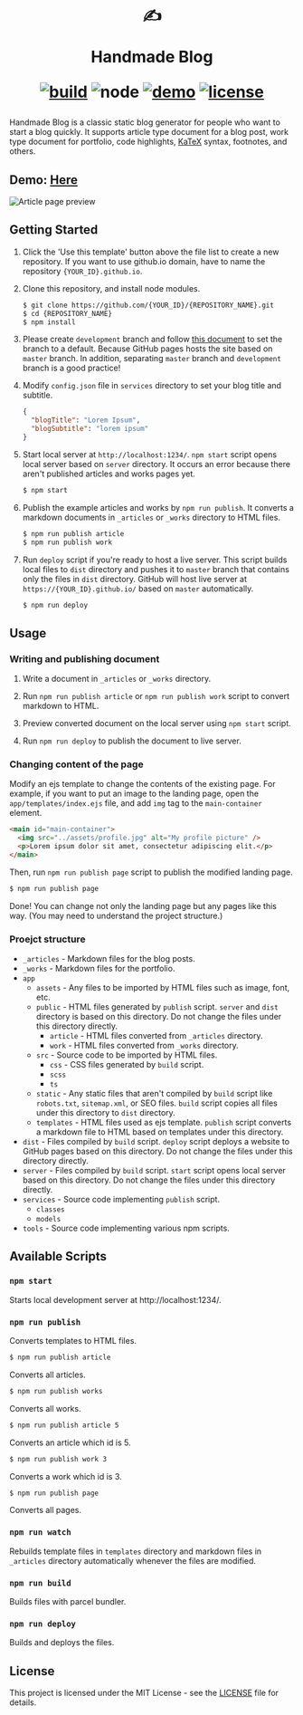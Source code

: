 <div align="center">
  <h1>

  ✍️

  Handmade Blog

  [![build](https://img.shields.io/github/workflow/status/ParkSB/handmade-blog/Node%20CI/master?style=flat-square)](https://github.com/ParkSB/handmade-blog/actions?query=workflow%3A%22Node+CI%22) ![node](https://img.shields.io/badge/node-%3E%3D%2010.0-brightgreen?style=flat-square) [![demo](https://img.shields.io/netlify/3f01acb3-1107-470a-914f-90d100b87d85?label=demo&style=flat-square)](https://handmade-blog.netlify.com/) [![license](https://img.shields.io/github/license/ParkSB/handmade-blog?style=flat-square)](LICENSE)

  </h1>
</div>

Handmade Blog is a classic static blog generator for people who want to start a blog quickly. It supports article type document for a blog post, work type document for portfolio, code highlights, [KaTeX](https://katex.org/) syntax, footnotes, and others.

## Demo: [Here](https://handmade-blog.netlify.com/)

![Article page preview](https://user-images.githubusercontent.com/6410412/74097056-be43d100-4b4a-11ea-806b-7bd263d7f623.png)

## Getting Started

1. Click the 'Use this template' button above the file list to create a new repository. If you want to use github.io domain, have to name the repository `{YOUR_ID}.github.io`.

2. Clone this repository, and install node modules.

    ```bash
    $ git clone https://github.com/{YOUR_ID}/{REPOSITORY_NAME}.git
    $ cd {REPOSITORY_NAME}
    $ npm install
    ```

3. Please create `development` branch and follow [this document](https://help.github.com/en/github/administering-a-repository/setting-the-default-branch) to set the branch to a default. Because GitHub pages hosts the site based on `master` branch. In addition, separating `master` branch and `development` branch is a good practice!

4. Modify `config.json` file in `services` directory to set your blog title and subtitle.

    ```json
    {
      "blogTitle": "Lorem Ipsum",
      "blogSubtitle": "lorem ipsum"
    }
    ```

5. Start local server at `http://localhost:1234/`. `npm start` script opens local server based on `server` directory. It occurs an error because there aren't published articles and works pages yet.

    ```bash
    $ npm start
    ```

6. Publish the example articles and works by `npm run publish`. It converts a markdown documents in `_articles` or `_works` directory to HTML files.

    ```bash
    $ npm run publish article
    $ npm run publish work
    ```

7. Run `deploy` script if you're ready to host a live server. This script builds local files to `dist` directory and pushes it to `master` branch that contains only the files in `dist` directory. GitHub will host live server at `https://{YOUR_ID}.github.io/` based on `master` automatically.

    ```bash
    $ npm run deploy
    ```

## Usage

### Writing and publishing document

1. Write a document in `_articles` or `_works` directory.

1. Run `npm run publish article` or `npm run publish work` script to convert markdown to HTML.

1. Preview converted document on the local server using `npm start` script.

1. Run `npm run deploy` to publish the document to live server.

### Changing content of the page

Modify an ejs template to change the contents of the existing page. For example, if you want to put an image to the landing page, open the `app/templates/index.ejs` file, and add `img` tag to the `main-container` element.

```html
<main id="main-container">
  <img src="../assets/profile.jpg" alt="My profile picture" />
  <p>Lorem ipsum dolor sit amet, consectetur adipiscing elit.</p>
</main>
```

Then, run `npm run publish page` script to publish the modified landing page.

```bash
$ npm run publish page
```

Done! You can change not only the landing page but any pages like this way. (You may need to understand the project structure.)

### Proejct structure

* `_articles` - Markdown files for the blog posts.
* `_works` - Markdown files for the portfolio.
* `app`
  * `assets` - Any files to be imported by HTML files such as image, font, etc.
  * `public` - HTML files generated by `publish` script. `server` and `dist` directory is based on this directory. Do not change the files under this directory directly.
    * `article` - HTML files converted from `_articles` directory.
    * `work` - HTML files converted from `_works` directory.
  * `src` - Source code to be imported by HTML files.
    * `css` - CSS files generated by `build` script.
    * `scss`
    * `ts`
  * `static` - Any static files that aren't compiled by `build` script like `robots.txt`, `sitemap.xml`, or SEO files. `build` script copies all files under this directory to `dist` directory. 
  * `templates` - HTML files used as ejs template. `publish` script converts a markdown file to HTML based on templates under this directory.
* `dist` - Files compiled by `build` script. `deploy` script deploys a website to GitHub pages based on this directory. Do not change the files under this directory directly.
* `server` - Files compiled by `build` script. `start` script opens local server based on this directory. Do not change the files under this directory directly.
* `services` - Source code implementing `publish` script.
  * `classes`
  * `models`
* `tools` - Source code implementing various npm scripts.

## Available Scripts

### `npm start`

Starts local development server at http://localhost:1234/.

### `npm run publish`

Converts templates to HTML files.

```bash
$ npm run publish article
```

Converts all articles.

```bash
$ npm run publish works
```

Converts all works.

```bash
$ npm run publish article 5
```

Converts an article which id is 5.

```bash
$ npm run publish work 3
```

Converts a work which id is 3.

```bash
$ npm run publish page
```

Converts all pages.

### `npm run watch`

Rebuilds template files in `templates` directory and markdown files in `_articles` directory automatically whenever the files are modified.

### `npm run build`

Builds files with parcel bundler.

### `npm run deploy`

Builds and deploys the files.

## License

This project is licensed under the MIT License - see the [LICENSE](LICENSE) file for details.
